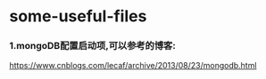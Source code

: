 # some-useful-files

### 1.mongoDB配置启动项,可以参考的博客:
https://www.cnblogs.com/lecaf/archive/2013/08/23/mongodb.html
